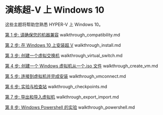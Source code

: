 ﻿# 演练超-V 上 Windows 10 
这些主题将帮助您熟悉 HYPER-V 上 Windows 10。

[第 1 步: 请确保您的机器兼容]() walkthrough_compatibility.md

[第 2 步: 在 Windows 10 上安装超 V]() walkthrough_install.md

[第 3 步: 创建一个虚拟交换机]() walkthrough_virtual_switch.md 

[第 4 步: 创建一个 Windows 虚拟机从一个.iso 文件]() walkthrough_create_vm.md

[第 5 步: 连接到虚拟机并完成安装]() walkthrough_vmconnect.md

[第 6 步: 实验与检查站]() walkthrough_checkpoints.md

[第 7 步: 导出和导入虚拟机]() walkthrough_export_import.md

[第 8 步: Windows Powershell 的实验]() walkthrough_powershell.md

